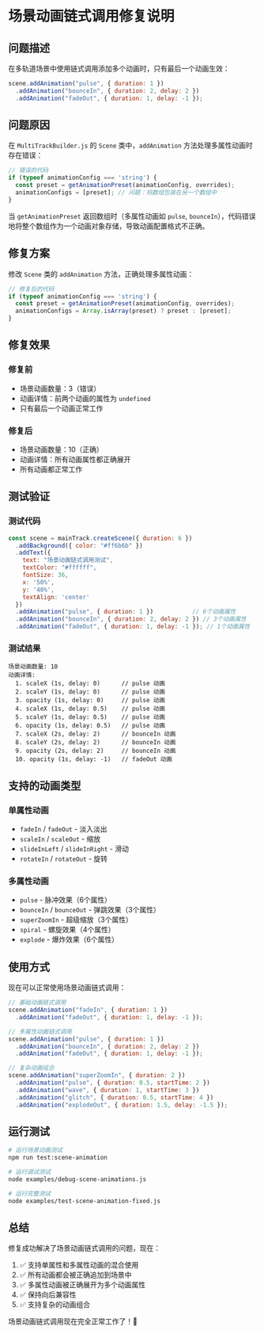 # 场景动画链式调用修复说明

## 问题描述

在多轨道场景中使用链式调用添加多个动画时，只有最后一个动画生效：

```javascript
scene.addAnimation("pulse", { duration: 1 })
  .addAnimation("bounceIn", { duration: 2, delay: 2 })
  .addAnimation("fadeOut", { duration: 1, delay: -1 });
```

## 问题原因

在 `MultiTrackBuilder.js` 的 `Scene` 类中，`addAnimation` 方法处理多属性动画时存在错误：

```javascript
// 错误的代码
if (typeof animationConfig === 'string') {
  const preset = getAnimationPreset(animationConfig, overrides);
  animationConfigs = [preset]; // 问题：将数组包装在另一个数组中
}
```

当 `getAnimationPreset` 返回数组时（多属性动画如 `pulse`, `bounceIn`），代码错误地将整个数组作为一个动画对象存储，导致动画配置格式不正确。

## 修复方案

修改 `Scene` 类的 `addAnimation` 方法，正确处理多属性动画：

```javascript
// 修复后的代码
if (typeof animationConfig === 'string') {
  const preset = getAnimationPreset(animationConfig, overrides);
  animationConfigs = Array.isArray(preset) ? preset : [preset];
}
```

## 修复效果

### 修复前
- 场景动画数量：3（错误）
- 动画详情：前两个动画的属性为 `undefined`
- 只有最后一个动画正常工作

### 修复后
- 场景动画数量：10（正确）
- 动画详情：所有动画属性都正确展开
- 所有动画都正常工作

## 测试验证

### 测试代码
```javascript
const scene = mainTrack.createScene({ duration: 6 })
  .addBackground({ color: "#ff6b6b" })
  .addText({
    text: "场景动画链式调用测试",
    textColor: "#ffffff",
    fontSize: 36,
    x: '50%',
    y: '40%',
    textAlign: 'center'
  })
  .addAnimation("pulse", { duration: 1 })           // 6个动画属性
  .addAnimation("bounceIn", { duration: 2, delay: 2 }) // 3个动画属性
  .addAnimation("fadeOut", { duration: 1, delay: -1 }); // 1个动画属性
```

### 测试结果
```
场景动画数量: 10
动画详情:
  1. scaleX (1s, delay: 0)      // pulse 动画
  2. scaleY (1s, delay: 0)      // pulse 动画
  3. opacity (1s, delay: 0)     // pulse 动画
  4. scaleX (1s, delay: 0.5)    // pulse 动画
  5. scaleY (1s, delay: 0.5)    // pulse 动画
  6. opacity (1s, delay: 0.5)   // pulse 动画
  7. scaleX (2s, delay: 2)      // bounceIn 动画
  8. scaleY (2s, delay: 2)      // bounceIn 动画
  9. opacity (2s, delay: 2)     // bounceIn 动画
  10. opacity (1s, delay: -1)   // fadeOut 动画
```

## 支持的动画类型

### 单属性动画
- `fadeIn` / `fadeOut` - 淡入淡出
- `scaleIn` / `scaleOut` - 缩放
- `slideInLeft` / `slideInRight` - 滑动
- `rotateIn` / `rotateOut` - 旋转

### 多属性动画
- `pulse` - 脉冲效果（6个属性）
- `bounceIn` / `bounceOut` - 弹跳效果（3个属性）
- `superZoomIn` - 超级缩放（3个属性）
- `spiral` - 螺旋效果（4个属性）
- `explode` - 爆炸效果（6个属性）

## 使用方式

现在可以正常使用场景动画链式调用：

```javascript
// 基础动画链式调用
scene.addAnimation("fadeIn", { duration: 1 })
  .addAnimation("fadeOut", { duration: 1, delay: -1 });

// 多属性动画链式调用
scene.addAnimation("pulse", { duration: 1 })
  .addAnimation("bounceIn", { duration: 2, delay: 2 })
  .addAnimation("fadeOut", { duration: 1, delay: -1 });

// 复杂动画组合
scene.addAnimation("superZoomIn", { duration: 2 })
  .addAnimation("pulse", { duration: 0.5, startTime: 2 })
  .addAnimation("wave", { duration: 1, startTime: 3 })
  .addAnimation("glitch", { duration: 0.5, startTime: 4 })
  .addAnimation("explodeOut", { duration: 1.5, delay: -1.5 });
```

## 运行测试

```bash
# 运行场景动画测试
npm run test:scene-animation

# 运行调试测试
node examples/debug-scene-animations.js

# 运行完整测试
node examples/test-scene-animation-fixed.js
```

## 总结

修复成功解决了场景动画链式调用的问题，现在：

1. ✅ 支持单属性和多属性动画的混合使用
2. ✅ 所有动画都会被正确追加到场景中
3. ✅ 多属性动画被正确展开为多个动画属性
4. ✅ 保持向后兼容性
5. ✅ 支持复杂的动画组合

场景动画链式调用现在完全正常工作了！🎉
